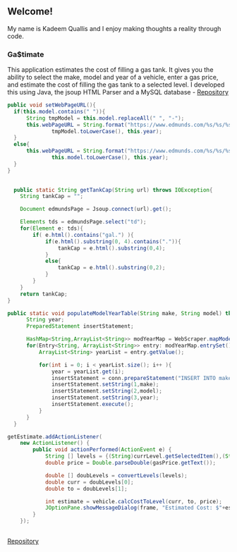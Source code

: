 ## Welcome!

My name is Kadeem Quallis and I enjoy making thoughts a reality through code.

### Ga$timate
This application estimates the cost of filling a gas tank. It gives you the ability to select the make,
model and year of a vehicle, enter a gas price, and estimate the cost of filling the gas tank to a selected level. I developed this using Java, the jsoup HTML Parser and a MySQL database - [Repository](https://github.com/kquallis/kquallis.github.io)
  
  ```java
public void setWebPageURL(){
	if(this.model.contains(" ")){
		String tmpModel = this.model.replaceAll(" ", "-");
		this.webPageURL = String.format("https://www.edmunds.com/%s/%s/%s/features-specs/", this.make.toLowerCase(),
				tmpModel.toLowerCase(), this.year);
	}
	else{
		this.webPageURL = String.format("https://www.edmunds.com/%s/%s/%s/features-specs/", this.make.toLowerCase(),
				this.model.toLowerCase(), this.year);
	}
}
	
```
  
```java
  public static String getTankCap(String url) throws IOException{
	String tankCap = "";

	Document edmundsPage = Jsoup.connect(url).get();

	Elements tds = edmundsPage.select("td");
	for(Element e: tds){
		if( e.html().contains("gal.") ){
			if(e.html().substring(0, 4).contains(".")){
				tankCap = e.html().substring(0,4);
			}
			else{
				tankCap = e.html().substring(0,2);																				
			}
		}
	}	
	return tankCap;
}

  ```
  
  ```java
  public static void populateModelYearTable(String make, String model) throws IOException, SQLException{
		String year;
		PreparedStatement insertStatement;

		HashMap<String,ArrayList<String>> modYearMap = WebScraper.mapModelYears(make, model);
		for(Entry<String, ArrayList<String>> entry: modYearMap.entrySet()) {
			ArrayList<String> yearList = entry.getValue();

			for(int i = 0; i < yearList.size(); i++ ){
				year = yearList.get(i);
				insertStatement = conn.prepareStatement("INSERT INTO makemodels.modelyear (make, model, modyear) VALUES(?,?,?)");
				insertStatement.setString(1,make);
				insertStatement.setString(2,model);
				insertStatement.setString(3,year);
				insertStatement.execute();
			}
		}			
	}

```
```java
getEstimate.addActionListener(
	new ActionListener() {
		public void actionPerformed(ActionEvent e) {	
			String [] levels = {(String)currLevel.getSelectedItem(),(String)toLevel.getSelectedItem()}; 
			double price = Double.parseDouble(gasPrice.getText());

			double [] doubLevels = convertLevels(levels);
			double curr = doubLevels[0];
			double to = doubLevels[1];

			int estimate = vehicle.calcCostToLevel(curr, to, price); 
			JOptionPane.showMessageDialog(frame, "Estimated Cost: $"+estimate);
		}
	});
	
```
[Repository](https://github.com/kquallis/kquallis.github.io)
  
